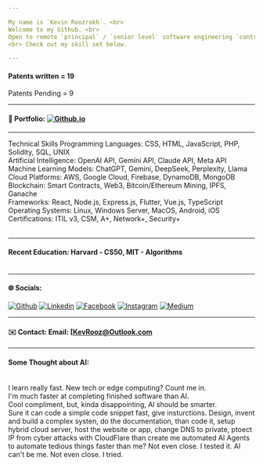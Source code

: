 ```yaml
---

My name is `Kevin Roozrokh`. <br>
Welcome to my Github. <br>
Open to remote `principal` / `senior level` software engineering `contract work`. 
<br> Check out my skill set below. 

---
```

#### Patents written = 19 <br>
Patents Pending = 9 <br>

---
#### 📒 Portfolio: [![Github.io](https://img.shields.io/badge/-Github.io-black?style=flat-square&logo=Github&logoColor=white)](https://kevinroozrokh.github.io/)

---

Technical Skills
Programming Languages: CSS, HTML, JavaScript, PHP, Solidity, SQL, UNIX <br>
Artificial Intelligence: OpenAI API, Gemini API, Claude API, Meta API <br>
Machine Learning Models: ChatGPT, Gemini, DeepSeek, Perplexity, Llama <br>
Cloud Platforms: AWS, Google Cloud, Firebase, DynamoDB, MongoDB <br>
Blockchain: Smart Contracts, Web3, Bitcoin/Ethereum Mining, IPFS, Ganache <br>
Frameworks: React, Node.js, Express.js, Flutter, Vue.js, TypeScript <br>
Operating Systems: Linux, Windows Server, MacOS, Android, iOS <br>
Certifications: ITIL v3, CSM, A+, Network+, Security+ <br><br>

---
#### Recent Education: Harvard - CS50, MIT - Algorithms <br><br>

---
#### 🌐 Socials:

[![Github](https://img.shields.io/badge/-Github-gray?style=flat-square&logo=Github&logoColor=white)](https://github.com/KevinRoozrokh)
[![Linkedin](https://img.shields.io/badge/-LinkedIn-darkblue?style=flat-square&logo=Linkedin&logoColor=white)](https://www.linkedin.com/in/kevin-roozrokh/)
[![Facebook](https://img.shields.io/badge/-Facebook-blue?style=flat-square&logo=Facebook&logoColor=white)](https://www.facebook.com/kevinkayvan/)
[![Instagram](https://img.shields.io/badge/-Instagram-red?style=flat-square&logo=Instagram&logoColor=white)](https://www.instagram.com/donkayvan/)
[![Medium](https://img.shields.io/badge/-Medium-white?style=flat-square&logo=Medium&logoColor=black)](https://medium.com/@kroozrokh)

---
#### ✉️ Contact: Email: [KevRooz@Outlook.com

----
#### Some Thought about AI:
<br>I learn really fast. New tech or edge computing? Count me in. <br>
I'm much faster at completing finished software than AI. <br>
Cool compliment, but, kinda disappointing, AI should be smarter. <br>
Sure it can code a simple code snippet fast, give insturctions. Design, invent and build a complex systen, do the documentation, than code it, setup hybrid cloud server, host the website or app, change DNS to private, ptoect IP from cyber attacks with CloudFlare than create me automated AI Agents to automate tedious things faster than me? Not even close.
I tested it. AI can't be me. Not even close. I tried. <br>
<!--
**KevinRoozrokh/KevinRoozrokh** is a ✨ _special_ ✨ repository because its `README.md` (this file) appears on your GitHub profile.

Here are some ideas to get you started:

- 🔭 I’m currently working on ...
- 🌱 I’m currently learning ...
- 👯 I’m looking to collaborate on ...
- 🤔 I’m looking for help with ...
- 💬 Ask me about ...
- 📫 How to reach me: ...
- 😄 Pronouns: ...
- ⚡ Fun fact: ...
-->
